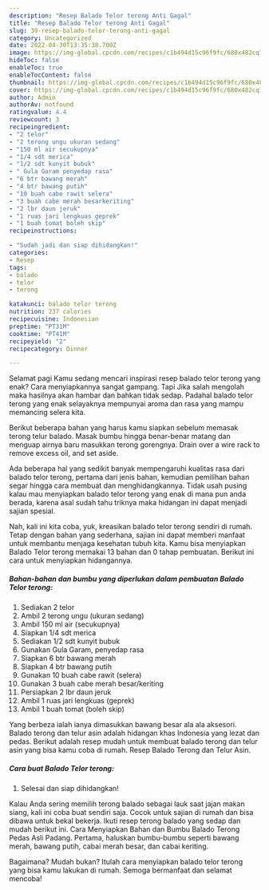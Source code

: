 ```yaml
---
description: "Resep Balado Telor terong Anti Gagal"
title: "Resep Balado Telor terong Anti Gagal"
slug: 39-resep-balado-telor-terong-anti-gagal
category: Uncategorized
date: 2022-04-30T13:35:38.700Z
image: https://img-global.cpcdn.com/recipes/c1b494d15c96f9fc/680x482cq70/balado-telor-terong-foto-resep-utama.jpg
hideToc: false
enableToc: true
enableTocContent: false
thumbnail: https://img-global.cpcdn.com/recipes/c1b494d15c96f9fc/680x482cq70/balado-telor-terong-foto-resep-utama.jpg
cover: https://img-global.cpcdn.com/recipes/c1b494d15c96f9fc/680x482cq70/balado-telor-terong-foto-resep-utama.jpg
author: Admin
authorAv: notfound
ratingvalue: 4.4
reviewcount: 3
recipeingredient:
- "2 telor"
- "2 terong ungu ukuran sedang"
- "150 ml air secukupnya"
- "1/4 sdt merica"
- "1/2 sdt kunyit bubuk"
- " Gula Garam penyedap rasa"
- "6 btr bawang merah"
- "4 btr bawang putih"
- "10 buah cabe rawit selera"
- "3 buah cabe merah besarkeriting"
- "2 lbr daun jeruk"
- "1 ruas jari lengkuas geprek"
- "1 buah tomat boleh skip"
recipeinstructions:

- "Sudah jadi dan siap dihidangkan!"
categories:
- Resep
tags:
- balado
- telor
- terong

katakunci: balado telor terong 
nutrition: 237 calories
recipecuisine: Indonesian
preptime: "PT31M"
cooktime: "PT41M"
recipeyield: "2"
recipecategory: Dinner

---
```



Selamat pagi Kamu sedang mencari inspirasi resep balado telor terong yang enak? Cara menyiapkannya sangat gampang. Tapi Jika salah mengolah maka hasilnya akan hambar dan bahkan tidak sedap. Padahal balado telor terong yang enak selayaknya mempunyai aroma dan rasa yang mampu memancing selera kita.


Berikut beberapa bahan yang harus kamu siapkan sebelum memasak terong telur balado. Masak bumbu hingga benar-benar matang dan menguap airnya baru masukkan terong gorengnya. Drain over a wire rack to remove excess oil, and set aside.

Ada beberapa hal yang sedikit banyak mempengaruhi kualitas rasa dari balado telor terong, pertama dari jenis bahan, kemudian pemilihan bahan segar hingga cara membuat dan menghidangkannya. Tidak usah pusing kalau mau menyiapkan balado telor terong yang enak di mana pun anda berada, karena asal sudah tahu triknya maka hidangan ini dapat menjadi sajian spesial.


Nah, kali ini kita coba, yuk, kreasikan balado telor terong sendiri di rumah. Tetap dengan bahan yang sederhana, sajian ini dapat memberi manfaat untuk membantu menjaga kesehatan tubuh kita. Kamu bisa menyiapkan Balado Telor terong memakai 13 bahan dan 0 tahap pembuatan. Berikut ini cara untuk menyiapkan hidangannya.

<!--inarticleads1-->

##### Bahan-bahan dan bumbu yang diperlukan dalam pembuatan Balado Telor terong:

1. Sediakan 2 telor
1. Ambil 2 terong ungu (ukuran sedang)
1. Ambil 150 ml air (secukupnya)
1. Siapkan 1/4 sdt merica
1. Sediakan 1/2 sdt kunyit bubuk
1. Gunakan  Gula Garam, penyedap rasa
1. Siapkan 6 btr bawang merah
1. Siapkan 4 btr bawang putih
1. Gunakan 10 buah cabe rawit (selera)
1. Gunakan 3 buah cabe merah besar/keriting
1. Persiapkan 2 lbr daun jeruk
1. Ambil 1 ruas jari lengkuas (geprek)
1. Ambil 1 buah tomat (boleh skip)


Yang berbeza ialah ianya dimasukkan bawang besar ala ala aksesori. Balado terong dan telur asin adalah hidangan khas Indonesia yang lezat dan pedas. Berikut adalah resep mudah untuk membuat balado terong dan telur asin yang bisa kamu coba di rumah. Resep Balado Terong dan Telur Asin. 

<!--inarticleads2-->

##### Cara buat Balado Telor terong:


1. Selesai dan siap dihidangkan!

Kalau Anda sering memilih terong balado sebagai lauk saat jajan makan siang, kali ini coba buat sendiri saja. Cocok untuk sajian di rumah dan bisa dibawa untuk bekal bekerja. Ikuti resep terong balado yang sedap dan mudah berikut ini. Cara Menyiapkan Bahan dan Bumbu Balado Terong Pedas Asli Padang. Pertama, haluskan bumbu-bumbu seperti bawang merah, bawang putih, cabai merah besar, dan cabai keriting. 

Bagaimana? Mudah bukan? Itulah cara menyiapkan balado telor terong yang bisa kamu lakukan di rumah. Semoga bermanfaat dan selamat mencoba!
